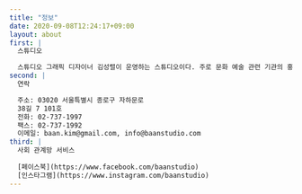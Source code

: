 ```yaml
---
title: "정보"
date: 2020-09-08T12:24:17+09:00
layout: about
first: |
  스튜디오

  스튜디오 그래픽 디자이너 김성렬이 운영하는 스튜디오이다. 주로 문화 예술 관련 기관의 홍보물과 도록 등을 디자인했다. 주요 기관으로는 아트선재센터, 에르메스 재단(아틀리에 에르메스), 삼성 미술관 리움 및 플라토, 서울시립미술관, 아르코, 인사미술공간, 국제 갤러리 등이 있고, 서도호, 김홍석, 김소라, 이주요, 김범, 정서영, 박이소 양혜규, 박주연, 김수영, 이불, 써니킴, 강석호, 박진아, 이주요 등 미술가와 협업 한 바 있다. 초기(2000년 초 중반) 아트선재센터와 긴밀한 관계를 맺으며 다양한 전시 관련 그래픽 작업을 했다. 아트선재센터와 함께 작업한 전시로는 <팬시 댄스> <서도호> <에르메스 코리아 미술상> <야요이 쿠사마> <토비아스 레베르거> <안타르티카> <믹스막스> 제 51회 베니스 비엔날레 한국관 전시 <시크릿 비욘드 더 도어 Secret Beyond Door>등이 있다. 2009년 제 53회 베니스 비엔날레 한국관(양혜규 작가, 주은지 커미셔너) 디자인도 함께 했다. 최근 작업으로는 상하 농원(김범 작가 프로젝트[매일유업]) 북 디자인, 이건용 작가 도록(페이스 캘러리 서울), 안양공공미술프로젝트 APAP 5, 백남준 기념관 MI, 사르자 비엔날레(Sharjah Biennial 12) 도록 등이 있다.
second: |
  연락

  주소: 03020 서울특별시 종로구 자하문로    
  38길 7 101호    
  전화: 02-737-1997    
  팩스: 02-737-1992    
  이메일: baan.kim@gmail.com, info@baanstudio.com    
third: |
  사회 관계망 서비스
  
  [페이스북](https://www.facebook.com/baanstudio)    
  [인스타그램](https://www.instagram.com/baanstudio)    
---
```



